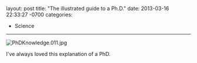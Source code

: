 layout: post
title:  "The illustrated guide to a Ph.D."
date:   2013-03-16 22:33:27 -0700
categories:
  - Science
---



 ![PhDKnowledge.011.jpg](/attachments/33fef2267603fbce2935e8fc5eb919ad/image.png) 

 I've always loved this explanation of a PhD.
